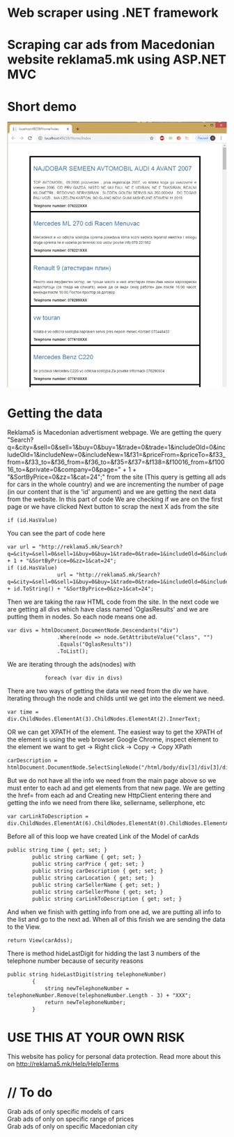 # Web scraper using .NET framework

# Scraping car ads from Macedonian website reklama5.mk using ASP.NET MVC

# Short demo
![](Screenshot_1.jpg)

# Getting the data
Reklama5 is Macedonian advertisment webpage. We are getting the query "Search?q=&city=&sell=0&sell=1&buy=0&buy=1&trade=0&trade=1&includeOld=0&includeOld=1&includeNew=0&includeNew=1&f31=&priceFrom=&priceTo=&f33_from=&f33_to=&f36_from=&f36_to=&f35=&f37=&f138=&f10016_from=&f10016_to=&private=0&company=0&page=" + 1 + "&SortByPrice=0&zz=1&cat=24";" from the site (This query is getting all ads for cars in the whole country) and we are incrementing the number of page (in our content that is the 'id' argument) and we are getting the next data from the website. 
In this part of code We are checking if we are on the first page or we have clicked Next button to scrap the next X ads from the site
```
if (id.HasValue)
```
You can see the part of code here
```
var url = "http://reklama5.mk/Search?q=&city=&sell=0&sell=1&buy=0&buy=1&trade=0&trade=1&includeOld=0&includeOld=1&includeNew=0&includeNew=1&f31=&priceFrom=&priceTo=&f33_from=&f33_to=&f36_from=&f36_to=&f35=&f37=&f138=&f10016_from=&f10016_to=&private=0&company=0&page=" + 1 + "&SortByPrice=0&zz=1&cat=24";
if (id.HasValue)
                url = "http://reklama5.mk/Search?q=&city=&sell=0&sell=1&buy=0&buy=1&trade=0&trade=1&includeOld=0&includeOld=1&includeNew=0&includeNew=1&f31=&priceFrom=&priceTo=&f33_from=&f33_to=&f36_from=&f36_to=&f35=&f37=&f138=&f10016_from=&f10016_to=&private=0&company=0&page=" + id.ToString() + "&SortByPrice=0&zz=1&cat=24";
```

Then we are taking the raw HTML code from the site. In the next code we are getting all divs which have class named 'OglasResults' and we are putting them in nodes. So each node means one ad.
```
var divs = htmlDocument.DocumentNode.Descendants("div")
                .Where(node => node.GetAttributeValue("class", "")
                .Equals("OglasResults"))
                .ToList();
```
We are iterating through the ads(nodes) with
```
            foreach (var div in divs)
```
There are two ways of getting the data we need from the div we have. Iterating through the node and childs until we get into the element we need.
```
var time = div.ChildNodes.ElementAt(3).ChildNodes.ElementAt(2).InnerText;
```
OR we can get XPATH of the element. The easiest way to get the XPATH of the element is using the web browser Google Chrome, inspect element to the element we want to get -> Right click -> Copy -> Copy XPath
```
carDescription = htmlDocument.DocumentNode.SelectSingleNode("/html/body/div[3]/div[3]/div[1]/div[9]/div[1]/div[7]/div[1]/div[7]/p[3]").InnerText;
```
But we do not have all the info we need from the main page above so we must enter to each ad and get elements from that new page. We are getting the href= from each ad and Creating new HttpClient entering there and getting the info we need from there like, sellername, sellerphone, etc

```
var carLinkToDescription = div.ChildNodes.ElementAt(6).ChildNodes.ElementAt(0).ChildNodes.ElementAt(0).Attributes.ElementAt(0).DeEntitizeValue;
```
Before all of this loop we have created Link of the Model of carAds
```
public string time { get; set; }
        public string carName { get; set; }
        public string carPrice { get; set; }
        public string carDescription { get; set; }
        public string carLocation { get; set; }
        public string carSellerName { get; set; }
        public string carSellerPhone { get; set; }
        public string carLinkToDescription { get; set; }
```
And when we finish with getting info from one ad, we are putting all info to the list and go to the next ad. When all of this finish we are sending the data to the View.

```
return View(carAdss);
```
There is method hideLastDigit for hidding the last 3 numbers of the telephone number because of security reasons
```
public string hideLastDigit(string telephoneNumber)
        {
            string newTelephoneNumber = telephoneNumber.Remove(telephoneNumber.Length - 3) + "XXX";
            return newTelephoneNumber;
        }
```
# USE THIS AT YOUR OWN RISK
This website has policy for personal data protection. Read more about this on http://reklama5.mk/Help/HelpTerms

# // To do
Grab ads of only specific models of cars  
Grab ads of only on specific range of prices  
Grab ads of only on specific Macedonian city
